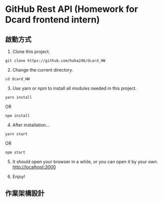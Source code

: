 # GitHub Rest API (Homework for Dcard frontend intern)

## 啟動方式
1. Clone this project.
```
git clone https://github.com/haha246/dcard_HW
```

2. Change the current directory.
```
cd dcard_HW
```

3. Use yarn or npm to install all modules needed in this project.
```
yarn install
```
OR
```
npm install
```
    
4. After installation...
```
yarn start
```
OR
```
npm start
```

5. It should open your browser in a while, or you can open it by your own.  
<http://localhost:3000>

6. Enjoy!

## 作業架構設計
